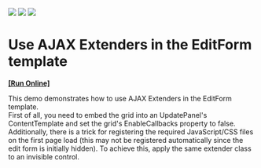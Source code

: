 <!-- default badges list -->
![](https://img.shields.io/endpoint?url=https://codecentral.devexpress.com/api/v1/VersionRange/128544630/15.1.10%2B)
[![](https://img.shields.io/badge/Open_in_DevExpress_Support_Center-FF7200?style=flat-square&logo=DevExpress&logoColor=white)](https://supportcenter.devexpress.com/ticket/details/E94)
[![](https://img.shields.io/badge/📖_How_to_use_DevExpress_Examples-e9f6fc?style=flat-square)](https://docs.devexpress.com/GeneralInformation/403183)
<!-- default badges end -->
# Use AJAX Extenders in the EditForm template
<!-- run online -->
**[[Run Online]](https://codecentral.devexpress.com/e94/)**
<!-- run online end -->


<p>This demo demonstrates how to use AJAX Extenders in the EditForm template.<br />
First of all, you need to embed the grid into an UpdatePanel's ContentTemplate and set the grid's EnableCallbacks property to false.<br />
Additionally, there is a trick for registering the required JavaScript/CSS files on the first page load (this may not be registered automatically since the edit form is initially hidden). To achieve this, apply the same extender class to an invisible control.</p>

<br/>


